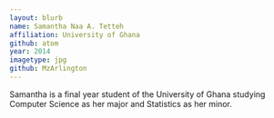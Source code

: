 ```yaml
---
layout: blurb
name: Samantha Naa A. Tetteh
affiliation: University of Ghana
github: atom
year: 2014
imagetype: jpg
github: MzArlington
---
```


Samantha is a final year student of the University of Ghana studying Computer Science as her major and Statistics as her minor.
